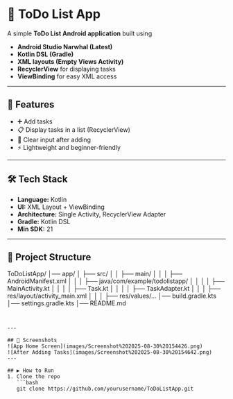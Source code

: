 # 📝 ToDo List App

A simple **ToDo List Android application** built using
- **Android Studio Narwhal (Latest)**
- **Kotlin DSL (Gradle)**
- **XML layouts (Empty Views Activity)**
- **RecyclerView** for displaying tasks
- **ViewBinding** for easy XML access

---

## 🚀 Features
- ➕ Add tasks
- 📋 Display tasks in a list (RecyclerView)
- 🧹 Clear input after adding
- ⚡ Lightweight and beginner-friendly

---

## 🛠 Tech Stack
- **Language:** Kotlin
- **UI:** XML Layout + ViewBinding
- **Architecture:** Single Activity, RecyclerView Adapter
- **Gradle:** Kotlin DSL
- **Min SDK:** 21

---

## 📂 Project Structure
ToDoListApp/
│── app/
│ ├── src/
│ │ ├── main/
│ │ │ ├── AndroidManifest.xml
│ │ │ ├── java/com/example/todolistapp/
│ │ │ │ ├── MainActivity.kt
│ │ │ │ ├── Task.kt
│ │ │ │ ├── TaskAdapter.kt
│ │ │ ├── res/layout/activity_main.xml
│ │ │ ├── res/values/...
│── build.gradle.kts
│── settings.gradle.kts
│── README.md
```


---

## 📸 Screenshots
![App Home Screen](images/Screenshot%202025-08-30%20154426.png)
![After Adding Tasks](images/Screenshot%202025-08-30%20154642.png)
---

## ▶️ How to Run
1. Clone the repo
   ```bash
   git clone https://github.com/yourusername/ToDoListApp.git
